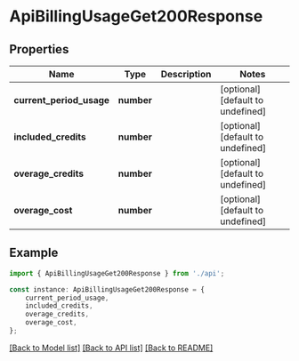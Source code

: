 # ApiBillingUsageGet200Response


## Properties

Name | Type | Description | Notes
------------ | ------------- | ------------- | -------------
**current_period_usage** | **number** |  | [optional] [default to undefined]
**included_credits** | **number** |  | [optional] [default to undefined]
**overage_credits** | **number** |  | [optional] [default to undefined]
**overage_cost** | **number** |  | [optional] [default to undefined]

## Example

```typescript
import { ApiBillingUsageGet200Response } from './api';

const instance: ApiBillingUsageGet200Response = {
    current_period_usage,
    included_credits,
    overage_credits,
    overage_cost,
};
```

[[Back to Model list]](../README.md#documentation-for-models) [[Back to API list]](../README.md#documentation-for-api-endpoints) [[Back to README]](../README.md)
